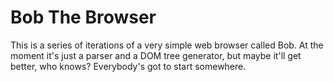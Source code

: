 # Bob The Browser

This is a series of iterations of a very simple web browser called Bob. At the moment it's just a parser and a DOM tree generator, but maybe it'll get better, who knows? Everybody's got to start somewhere.
